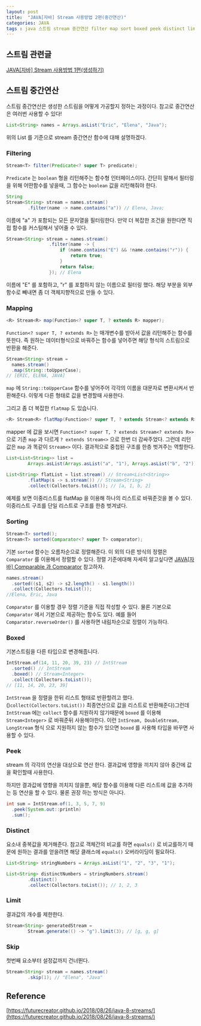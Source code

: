 ```yaml
---
layout: post
title:  "JAVA[자바] Stream 사용방법 2편(중간연산)"
categories: JAVA
tags : java 스트림 stream 중간연산 filter map sort boxed peek distinct limit skip
---
```


## 스트림 관련글
[JAVA[자바] Stream 사용방법 1편(생성하기)](../Stream1)

## 스트림 중간연산
스트림 중간연산은 생성한 스트림을 어떻게 가공할지 정하는 과정이다.
참고로 중간연산은 여러번 사용할 수 있다!

```java
List<String> names = Arrays.asList("Eric", "Elena", "Java");
```
위의 List 를 기준으로 stream 중간연산 함수에 대해 설명하겠다.


### Filtering
```java
Stream<T> filter(Predicate<? super T> predicate);
```

`Predicate` 는 `boolean` 형을 리턴해주는 함수형 인터페이스이다. 
간단히 말해서 필터링을 위해 어떤함수를 넣을때, 그 함수는 `boolean` 값을 리턴해줘야 한다.

```java
String
Stream<String> stream = names.stream()
        .filter(name -> name.contains("a")) // Elena, Java;
```
이름에 "a" 가 포함되는 모든 문자열을 필터링한다.
만약 더 복잡한 조건을 원한다면 직접 함수를 커스텀해서 넣어줄 수 있다.

```java
Stream<String> stream = names.stream()
                .filter(name -> {
                    if (name.contains("E") && !name.contains("r")) {
                        return true;
                    }
                    return false;
                }); // Elena
```
이름에 "E" 를 포함하고, "r" 를 포함하지 않는 이름으로 필터링 했다.
해당 부분을 외부함수로 빼내면 좀 더 객체지향적으로 만들 수 있다.


### Mapping

```java
<R> Stream<R> map(Function<? super T, ? extends R> mapper);
```

`Function<? super T, ? extends R>` 는 매개변수를 받아서 값을 리턴해주는 함수를 뜻한다.
즉 원하는 데이터형식으로 바꿔주는 함수를 넣어주면 해당 형식의 스트림으로 반환을 해준다.


```java
Stream<String> stream = 
  names.stream()
  .map(String::toUpperCase);
// [ERIC, ELENA, JAVA]
```

`map` 에 `String::toUpperCase` 함수를 넣어주어 각각의 이름을
대문자로 변환시켜서 반환해준다. 이렇게 다른 형태로 값을 변경할때 사용한다.

그리고 좀 더 복잡한 `flatmap` 도 있습니다.

```java
<R> Stream<R> flatMap(Function<? super T, ? extends Stream<? extends R>> mapper);
```

mapper 에 값을 보시면 `Function<? super T, ? extends Stream<? extends R>>` 으로 
기존 `map` 과 다르게 `? extends Stream<>` 으로 한번 더 감싸주었다.
그런데 리턴값은 `map` 과 똑같이 `Stream<>` 이다. 결과적으로 중첩된
구조를 한층 벗겨주는 역할한다.

```java
List<List<String>> list =
        Arrays.asList(Arrays.asList("a", "1"), Arrays.asList("b", "2")); // [[a, 1], [b, 2]]

List<String> flatList = list.stream() // Stream<List<String>>
        .flatMap(s -> s.stream()) // Stream<String>
        .collect(Collectors.toList()); // [a, 1, b, 2] 
```
예제를 보면 이중리스트를 flatMap 을 이용해 하나의 리스트로 바꿔준것을 볼 수 있다. 이중리스트 구조를 단일 리스트로 구조를 한층 벗겨냈다.

### Sorting

```java
Stream<T> sorted();
Stream<T> sorted(Comparator<? super T> comparator);
```

기본 `sorted` 함수는 오름차순으로 정렬해준다. 이 외의 다른 방식의 정렬은
`Comparator` 를 이용해서 정렬할 수 있다. 정렬 기준에대해 자세히 알고싶다면 [JAVA[자바] Comparable 과 Comparator](../ComparableComparator) 참고하자.

```java
names.stream()
  .sorted((s1, s2) -> s2.length() - s1.length())
  .collect(Collectors.toList());
//Elena, Eric, Java
```
`Comparator` 를 이용할 경우 정렬 기준을 직접 작성할 수 있다. 물론 기본으로 `Comparator` 에서 기본으로 제공하는 함수도 있다.
예를 들어 `Comparator.reverseOrder()` 를 사용하면 내림차순으로 정렬이 가능하다.

### Boxed
기본스트림을 다른 타입으로 변경해줍니다.
```java
IntStream.of(14, 11, 20, 39, 23) // IntStream
  .sorted() // IntStream
  .boxed() // Stream<Integer>
  .collect(Collectors.toList());
// [11, 14, 20, 23, 39]
```
`IntStream` 을 정렬을 한뒤 리스트 형태로 반환할려고 했다. ()`collect(Collectors.toList())` 최종연산으로 값을 리스트로 반환해준다)그런데 `IntStream` 에는 `collect` 함수를 지원하지 않기때문에 `boxed` 를 이용해 `Stream<Integer>` 로 바꿔준뒤 사용해야한다.
이런 `IntSream, DoubleStream, LongStream` 형식
으로 지원하지 않는 함수가 있으면 `boxed` 를 사용해 타입을 바꾸면
사용할 수 있다.

### Peek
stream 의 각각의 연산을 대상으로 연산 한다.
결과값에 영향을 끼치지 않아 중간에 값을 확인할때 사용한다.

하지만 결과값에 영향을 끼치지 않을뿐, 해당 함수를 이용해 
다른 리스트에 값을 추가하는 등 연산을 할 수 있다. 물론 권장 하는 방식은 아니다.

```java
int sum = IntStream.of(1, 3, 5, 7, 9)
  .peek(System.out::println)
  .sum();
```

### Distinct

요소내 중복값을 제거해준다. 참고로 객체간의 비교를 하면 `equals()` 로 비교를하기 때문에 원하는 결과를 얻을려면 해당 클래스에
`equals()` 오버라이딩이 필요하다.

```java
List<String> stringNumbers = Arrays.asList("1", "2", "3", "1");

List<String> distinctNumbers = stringNumbers.stream()
        .distinct()
        .collect(Collectors.toList()); // 1, 2, 3
```

### Limit

결과값의 개수를 제한한다.

```java
Stream<String> generatedStream =
        Stream.generate(() -> "g").limit(3); // [g, g, g]
```

### Skip

첫번째 요소부터 설정값까지 건너뛴다.

```java
Stream<String> stream = names.stream()
        .skip(1); // "Elena", "Java"
```



## Reference
[https://futurecreator.github.io/2018/08/26/java-8-streams/](https://futurecreator.github.io/2018/08/26/java-8-streams/)